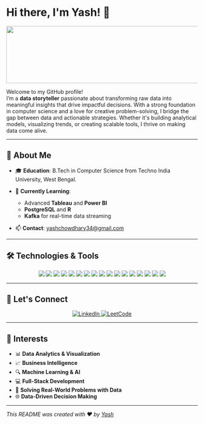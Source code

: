 # Hi there, I'm Yash! 👋  

<div align = 'center'>
  <img src = 'https://github.com/user-attachments/assets/68cc2958-9790-47a1-a89e-e763f352e685' width = 600 height = 150 />
</div>

Welcome to my GitHub profile!  
I’m a **data storyteller** passionate about transforming raw data into meaningful insights that drive impactful decisions. With a strong foundation in computer science and a love for creative problem-solving, I bridge the gap between data and actionable strategies. Whether it's building analytical models, visualizing trends, or creating scalable tools, I thrive on making data come alive.  

---

## 🚀 About Me  

- 🎓 **Education**: B.Tech in Computer Science from Techno India University, West Bengal.  
- 🌱 **Currently Learning**:  
  - Advanced **Tableau** and **Power BI**  
  - **PostgreSQL** and **R**  
  - **Kafka** for real-time data streaming  

- 📫 **Contact**: yashchowdhary34@gmail.com  

---

## 🛠️ Technologies & Tools  

<div align="center">  
  <img src="https://img.shields.io/badge/-SQL-336791?style=flat-square&logo=postgresql&logoColor=white">  
  <img src="https://img.shields.io/badge/-PostgreSQL-4169E1?style=flat-square&logo=postgresql&logoColor=white">  
  <img src="https://img.shields.io/badge/-MongoDB-47A248?style=flat-square&logo=mongodb&logoColor=white">  
  <img src="https://img.shields.io/badge/-Tableau-E97627?style=flat-square&logo=tableau&logoColor=white">  
  <img src="https://img.shields.io/badge/-Power%20BI-F2C811?style=flat-square&logo=power-bi&logoColor=black">  
  <img src="https://img.shields.io/badge/-R-276DC3?style=flat-square&logo=r&logoColor=white">  
  <img src="https://img.shields.io/badge/-JavaScript-F7DF1E?style=flat-square&logo=javascript&logoColor=black">  
  <img src="https://img.shields.io/badge/-React-61DAFB?style=flat-square&logo=react&logoColor=black">  
  <img src="https://img.shields.io/badge/-Redux-764ABC?style=flat-square&logo=redux&logoColor=white">  
  <img src="https://img.shields.io/badge/-Node.js-339933?style=flat-square&logo=node.js&logoColor=white">  
  <img src="https://img.shields.io/badge/-Express.js-000000?style=flat-square&logo=express&logoColor=white">  
  <img src="https://img.shields.io/badge/-HTML5-E34F26?style=flat-square&logo=html5&logoColor=white">  
  <img src="https://img.shields.io/badge/-CSS3-1572B6?style=flat-square&logo=css3&logoColor=white">  
  <img src="https://img.shields.io/badge/-Tailwind%20CSS-38B2AC?style=flat-square&logo=tailwind-css&logoColor=white">  
  <img src="https://img.shields.io/badge/-Git-F05032?style=flat-square&logo=git&logoColor=white">  
  <img src="https://img.shields.io/badge/-GitHub-181717?style=flat-square&logo=github&logoColor=white">  
  <img src="https://img.shields.io/badge/-Java-007396?style=flat-square&logo=java&logoColor=white">  
</div>  

---

## 🤝 Let's Connect  

<div align="center">  
  <a href="https://www.linkedin.com/in/yash-chowdhary-670b52323/">
    <img src="https://img.shields.io/badge/-LinkedIn-0077B5?style=for-the-badge&logo=linkedin&logoColor=white" alt="LinkedIn">
  </a>  
  <a href="https://leetcode.com/u/yashchowdhary/">
    <img src="https://img.shields.io/badge/-LeetCode-FFA116?style=for-the-badge&logo=leetcode&logoColor=white" alt="LeetCode">
  </a>  
</div>  

---

## 🌟 Interests  

- 📊 **Data Analytics & Visualization**  
- 📈 **Business Intelligence**  
- 🔍 **Machine Learning & AI**  
- 💻 **Full-Stack Development**  
- 🧠 **Solving Real-World Problems with Data**  
- 🌐 **Data-Driven Decision Making**  

---

*This README was created with ❤️ by [Yash](https://github.com/YashChowdhary34)*  
